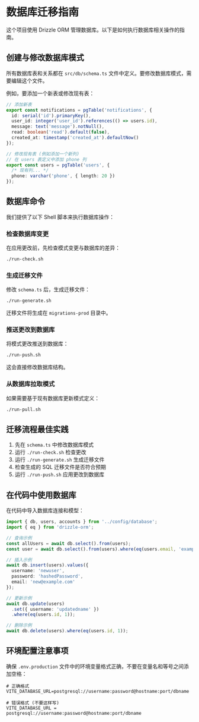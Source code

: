 # 数据库迁移指南

这个项目使用 Drizzle ORM 管理数据库。以下是如何执行数据库相关操作的指南。

## 创建与修改数据库模式

所有数据库表和关系都在 `src/db/schema.ts` 文件中定义。要修改数据库模式，需要编辑这个文件。

例如，要添加一个新表或修改现有表：

```typescript
// 添加新表
export const notifications = pgTable('notifications', {
  id: serial('id').primaryKey(),
  user_id: integer('user_id').references(() => users.id),
  message: text('message').notNull(),
  read: boolean('read').default(false),
  created_at: timestamp('created_at').defaultNow()
});

// 修改现有表 (例如添加一个新列)
// 在 users 表定义中添加 phone 列
export const users = pgTable('users', {
  /* 现有列... */
  phone: varchar('phone', { length: 20 })
});
```

## 数据库命令

我们提供了以下 Shell 脚本来执行数据库操作：

### 检查数据库变更

在应用更改前，先检查模式变更与数据库的差异：

```bash
./run-check.sh
```

### 生成迁移文件

修改 `schema.ts` 后，生成迁移文件：

```bash
./run-generate.sh
```

迁移文件将生成在 `migrations-prod` 目录中。

### 推送更改到数据库

将模式更改推送到数据库：

```bash
./run-push.sh
```

这会直接修改数据库结构。

### 从数据库拉取模式

如果需要基于现有数据库更新模式定义：

```bash
./run-pull.sh
```

## 迁移流程最佳实践

1. 先在 `schema.ts` 中修改数据库模式
2. 运行 `./run-check.sh` 检查更改
3. 运行 `./run-generate.sh` 生成迁移文件
4. 检查生成的 SQL 迁移文件是否符合预期
5. 运行 `./run-push.sh` 应用更改到数据库

## 在代码中使用数据库

在代码中导入数据库连接和模型：

```typescript
import { db, users, accounts } from '../config/database';
import { eq } from 'drizzle-orm';

// 查询示例
const allUsers = await db.select().from(users);
const user = await db.select().from(users).where(eq(users.email, 'example@example.com')).limit(1);

// 插入示例
await db.insert(users).values({
  username: 'newuser',
  password: 'hashedPassword', 
  email: 'new@example.com'
});

// 更新示例
await db.update(users)
  .set({ username: 'updatedname' })
  .where(eq(users.id, 1));

// 删除示例
await db.delete(users).where(eq(users.id, 1));
```

## 环境配置注意事项

确保 `.env.production` 文件中的环境变量格式正确，不要在变量名和等号之间添加空格：

```
# 正确格式
VITE_DATABASE_URL=postgresql://username:password@hostname:port/dbname

# 错误格式 (不要这样写)
VITE_DATABASE_URL = postgresql://username:password@hostname:port/dbname
``` 